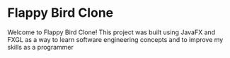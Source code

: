 <h1>Flappy Bird Clone</h1>
Welcome to Flappy Bird Clone! This project was built using JavaFX and FXGL as a way to learn software engineering concepts and to improve my skills as a programmer

